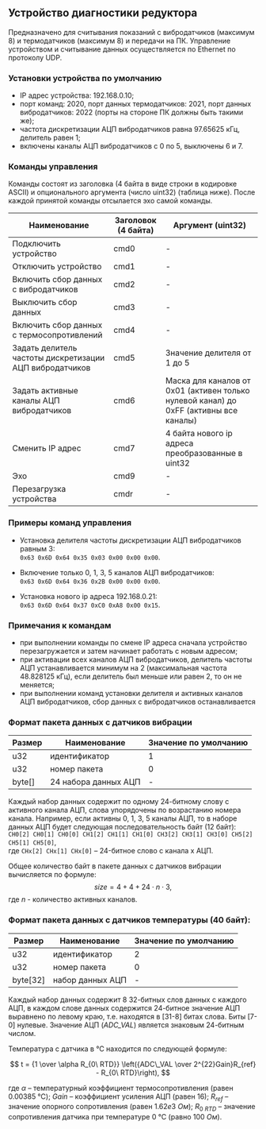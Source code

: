 ## Устройство диагностики редуктора
Предназначено для считывания показаний с вибродатчиков (максимум 8) и термодатчиков (максимум 8) и передачи на ПК. Управление устройством и считывание данных осуществляется по Ethernet по протоколу UDP.

### Установки устройства по умолчанию
- IP адрес устройства: 192.168.0.10;
- порт команд: 2020, порт данных термодатчиков: 2021, порт данных вибродатчиков: 2022
(порты на стороне ПК должны быть такими же);
- частота дискретизации АЦП вибродатчиков равна 97.65625&nbsp;кГц,
делитель равен 1;
- включены каналы АЦП вибродатчиков с 0 по 5, выключены 6 и 7.

### Команды управления
Команды состоят из заголовка (4 байта в виде строки в кодировке ASCII) и опционального аргумента (число uint32) (таблица ниже). После каждой принятой команды отсылается эхо самой команды.

| Наименование                                   | Заголовок (4&nbsp;байта) | Аргумент (uint32)          |
| --------------------------------------------- | ------------------- | -------------------------- |
| Подключить устройство                          | cmd0                | -                          |
| Отключить устройство                           | cmd1                | -                          |
| Включить сбор данных с вибродатчиков           | cmd2                | -                          |
| Выключить сбор данных                          | cmd3                | -                          |
| Включить сбор данных с термосопротивлений      | cmd4                | -                          |
| Задать делитель частоты дискретизации АЦП вибродатчиков | cmd5      | Значение делителя от 1 до 5 |
| Задать активные каналы АЦП вибродатчиков       | cmd6                | Маска для каналов от 0x01 (активен только нулевой канал) до 0xFF (активны все каналы) |
| Сменить IP адрес                               | cmd7                | 4 байта нового ip адреса преобразованные в uint32 |
| Эхо                                            | cmd9                | -                          |
| Перезагрузка устройства                        | cmdr                | -                          |

### Примеры команд управления
- Установка делителя частоты дискретизации АЦП вибродатчиков равным 3:  
`0x63 0x6D 0x64 0x35 0x03 0x00 0x00 0x00`.

- Включение только 0, 1, 3, 5 каналов АЦП вибродатчиков:  
`0x63 0x6D 0x64 0x36 0x2B 0x00 0x00 0x00`.

- Установка нового ip адреса 192.168.0.21:  
`0x63 0x6D 0x64 0x37 0xC0 0xA8 0x00 0x15`.

### Примечания к командам
- при выполнении команды по смене IP адреса сначала устройство перезагружается и затем начинает работать с новым адресом;
- при активации всех каналов АЦП вибродатчиков, делитель частоты АЦП устанавливается минимум на 2 (максимальная частота 48.828125 кГц), если делитель был меньше или равен 2, то он не меняется;
- при выполнении команд установки делителя и активных каналов АЦП вибродатчиков, сбор данных с вибродатчиков останавливается

### Формат пакета данных с датчиков вибрации
Размер  | Наименование          | Значение по умолчанию
---     | ---                   | ---
u32     | идентификатор         | 1
u32     | номер пакета          | 0
byte[]  | 24 набора данных АЦП  | -

Каждый набор данных содержит по одному 24-битному слову с активного канала АЦП, слова упорядочены по возрастанию номера канала. Например, если активны 0, 1, 3, 5 каналы АЦП, то в наборе данных АЦП будет следующая последовательность байт (12&nbsp;байт):  
 `CH0[2] CH0[1] CH0[0] CH1[2] CH1[1] CH1[0] CH3[2] CH3[1] CH3[0] CH5[2] CH5[1] CH5[0]`,  
 где `CHx[2] CHx[1] CHx[0]` – 24-битное слово с канала x АЦП.

Общее количество байт в пакете данных с датчиков вибрации вычисляется по формуле:
$$
size = 4 + 4 + 24 \cdot n \cdot 3,
$$
где $n$ - количество активных каналов.

### Формат пакета данных с датчиков температуры (40 байт):
Размер  | Наименование          | Значение по умолчанию
---     | ---                   | ---
u32     | идентификатор         | 2
u32     | номер пакета          | 0
byte[32]| набор данных АЦП      | -

Каждый набор данных содержит 8 32-битных слов данных с каждого АЦП, в каждом слове данных содержится 24-битное значение АЦП выравнено по левому краю, т.е. находятся в [31-8] битах слова. Биты [7-0] нулевые. Значение АЦП (*ADC_VAL*) является знаковым 24-битным числом.

Температура с датчика в ℃ находится по следующей формуле:

$$
t = {1 \over \alpha R_{0\ RTD}} \left({ADC\_VAL \over 2^{22}Gain}R_{ref} - R_{0\ RTD}\right),
$$

где $\alpha$ – температурный коэффициент термосопротивления (равен $0.00385\ ℃$);
$Gain$ – коэффициент усиления АЦП (равен 16);
$R_{ref}$ – значение опорного сопротивления (равен $1.62e3\ Ом$);
$R_{0\ RTD}$ – значение сопротивления датчика при температуре 0 ℃ (равно $100 \ Ом$).